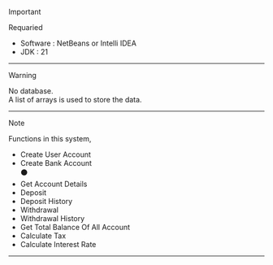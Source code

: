 > [!IMPORTANT]
> Requaried <br />
> - Software : NetBeans or Intelli IDEA <br />
> - JDK : 21 <br />

<hr >

> [!WARNING]
> No database. <br />
> A list of arrays is used to store the data.

<hr >

> [!NOTE]
> Functions in this system, <br />
> - Create User Account <br />
> - Create Bank Account <br />
> ⚫
> - Get Account Details <br />
> - Deposit <br />
> - Deposit History <br />
> - Withdrawal <br />
> - Withdrawal History <br />
> - Get Total Balance Of All Account <br />
> - Calculate Tax <br />
> - Calculate Interest Rate <br />

<hr >
